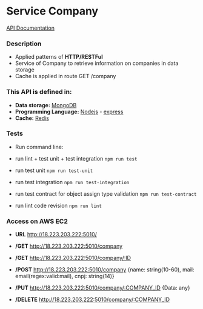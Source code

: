 # Service Company #

[API Documentation](https://documenter.getpostman.com/view/5097449/RWToPHhL)

### Description ###

+ Applied patterns of **HTTP/RESTFul**
+ Service of Company to retrieve information on companies in data storage
+ Cache is applied in route GET /company

### This API is defined in: ###

   + **Data storage:** [MongoDB](https://www.mongodb.com/)
   + **Programming Language:** [Nodejs](https://nodejs.org/en/) - [express](http://expressjs.com/pt-br/)
   + **Cache:** [Redis](https://redis.io/)

### Tests ###
+   Run command line:
   
   + run lint + test unit + test integration
        `npm run test`

   + run test unit
        `npm run test-unit`

   + run test integration
        `npm run test-integration`
   
   + run test contract for object assign type validation
        `npm run test-contract`
   
   + run lint code revision
        `npm run lint`
   

### Access on AWS EC2 ###

+ **URL** <http://18.223.203.222:5010/>

+ **/GET** <http://18.223.203.222:5010/company>

+ **/GET** <http://18.223.203.222:5010/company/:ID>

+ **/POST** <http://18.223.203.222:5010/company> {name: string(10-60), mail: email(regex:valid:mail), cnpj: string(14)}

+ **/PUT** <http://18.223.203.222:5010/company/:COMPANY_ID> {Data: any}

+ **/DELETE** <http://18.223.203.222:5010/company/:COMPANY_ID>
